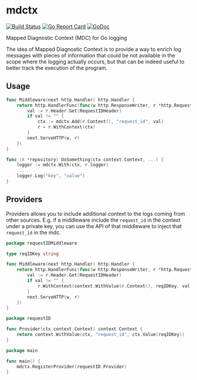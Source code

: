 # mdctx

[![Build Status](https://travis-ci.com/jcchavezs/mdctx.svg?branch=master)](https://travis-ci.com/jcchavezs/mdctx)
[![Go Report Card](https://goreportcard.com/badge/github.com/jcchavezs/mdctx)](https://goreportcard.com/report/github.com/jcchavezs/mdctx)
[![GoDoc](https://godoc.org/github.com/jcchavezs/mdctx?status.svg)](https://godoc.org/github.com/jcchavezs/mdctx)


Mapped Diagnostic Context (MDC) for Go logging

The idea of Mapped Diagnostic Context is to provide a way to enrich log messages with pieces of information that could be not available in the scope where the logging actually occurs, but that can be indeed useful to better track the execution of the program.

## Usage

```go
func Middleware(next http.Handler) http.Handler {
  	return http.HandlerFunc(func(w http.ResponseWriter, r *http.Request) {
		val := r.Header.Get(RequestIDHeader)
		if val != "" {
            ctx := mdctx.Add(r.Context(), "request_id", val)
			r = r.WithContext(ctx)
		}
		next.ServeHTTP(w, r)
	})
}
```

```go
func (r *repository) DoSomething(ctx context.Context, ...) {
    logger := mdctx.With(ctx, r.logger)
    ...
    logger.Log("key", "value")
}
```

## Providers

Providers allows you to include additional context to the logs coming from other
sources. E.g. if a middleware include the `request_id` in the context under a private
key, you can use the API of that middleware to inject that `request_id` in the mdc.

```go
package requestIDMiddleware

type reqIDKey string

func Middleware(next http.Handler) http.Handler {
    return http.HandlerFunc(func(w http.ResponseWriter, r *http.Request) {
        val := r.Header.Get(RequestIDHeader)
        if val != "" {
            r.WithContext(context.WithValue(r.Context(), reqIDKey, val))
		}
		next.ServeHTTP(w, r)
	})
}
```

```go
package requestID

func Provider(ctx context.Context) context.Context {
	return context.WithValue(ctx, "request_id", ctx.Value(reqIDKey))
}
```

```go
package main

func main() {
	mdctx.RegisterProvider(requestID.Provider)
}
```
